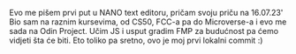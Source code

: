 Evo me pišem prvi put u NANO text editoru, pričam svoju priču na 16.07.23'
Bio sam na raznim kursevima, od CS50, FCC-a pa do Microverse-a i evo me sada na Odin Project. Učim JS i usput gradim FMP za budućnost pa ćemo vidjeti šta će biti. Eto toliko pa sretno, ovo je moj prvi lokalni commit :)
